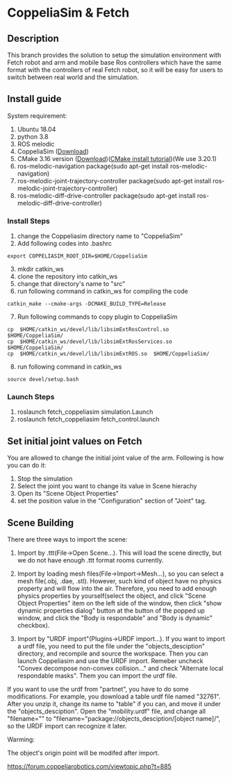 # CoppeliaSim & Fetch

## Description

This branch provides the solution to setup the simulation environment with Fetch robot and arm and mobile base Ros controllers which have the same 
format with the controllers of real Fetch robot, so it will be easy for users to switch between real world and the simulation. 
## Install guide

System requirement:

1. Ubuntu 18.04
2. python 3.8
3. ROS melodic
4. CoppeliaSim ([Download](https://coppeliarobotics.com/downloads))
5. CMake 3.16 version ([Download](https://cmake.org/download/))([CMake install tutorial](https://cmake.org/install/))(We use 3.20.1)
6. ros-melodic-navigation package(sudo apt-get install ros-melodic-navigation)
7. ros-melodic-joint-trajectory-controller package(sudo apt-get install ros-melodic-joint-trajectory-controller)
8. ros-melodic-diff-drive-controller package(sudo apt-get install ros-melodic-diff-drive-controller)

### Install Steps

1. change the Coppeliasim directory name to "CoppeliaSim"
2. Add following codes into .bashrc
```
export COPPELIASIM_ROOT_DIR=$HOME/CoppeliaSim
```
3. mkdir catkin_ws
4. clone the repository into catkin_ws
5. change that directory's name to "src"
6. run following command in catkin_ws for compiling the code
```
catkin_make --cmake-args -DCMAKE_BUILD_TYPE=Release
```
7. Run following commands to copy plugin to CoppeliaSim
```
cp  $HOME/catkin_ws/devel/lib/libsimExtRosControl.so  $HOME/CoppeliaSim/
cp  $HOME/catkin_ws/devel/lib/libsimExtRosServices.so  $HOME/CoppeliaSim/
cp  $HOME/catkin_ws/devel/lib/libsimExtROS.so  $HOME/CoppeliaSim/
```
8. run following command in catkin_ws
```
source devel/setup.bash
```

### Launch Steps
1. roslaunch fetch_coppeliasim simulation.Launch
2. roslaunch fetch_coppeliasim fetch_control.launch
## Set initial joint values on Fetch
You are allowed to change the initial joint value of the arm. Following is how you can do it:
1. Stop the simulation
2. Select the joint you want to change its value in Scene hierachy
3. Open its "Scene Object Properties"
4. set the position value in the "Configuration" section of "Joint" tag.
## Scene Building
There are three ways to import the scene:
1. Import by .ttt(File->Open Scene...). This will load the scene directly, but we do not have enough .ttt format rooms currently.
2. Import by loading mesh files(File->Import->Mesh...), so you can select a mesh file(.obj, .dae, .stl). However, such kind of object have no physics property and will flow into the air. Therefore, 
you need to add enough physics properties by yourself(select the object, and click "Scene Object Properties" item on the left side of the window, then click "show dynamic properties dialog" button at
the button of the popped up window, and click the "Body is respondable" and "Body is dynamic" checkbox).

3. Import by "URDF import"(Plugins->URDF import...). If you want to import a urdf file, you need to put the file under the "objects_desciption" directory, and recompile and source the workspace.
Then you can launch Coppeliasim and use the URDF import. Remeber uncheck "Convex decompose non-convex collision..." and check "Alternate local respondable masks". Them you can import the urdf file. 

If you want to use the urdf from "partnet", you have to do some modifications. For example, you download a table urdf file named "32761". After you unzip it, change its name
to "table" if you can, and move it under the "objects_desciption". Open the "mobility.urdf" file, and change all "filename="" to "filename="package://objects_desciption/[object name]/", so
the URDF import can recognize it later.

Warming:

The object's origin point will be modifed after import.

https://forum.coppeliarobotics.com/viewtopic.php?t=885
